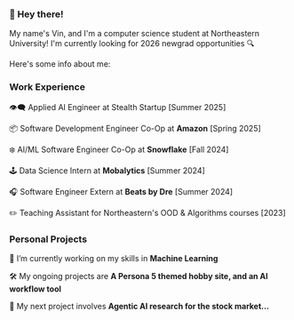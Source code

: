 <div align="left">

 ### 👋 Hey there!

 My name's Vin, and I'm a computer science student at Northeastern University!
 I'm currently looking for 2026 newgrad opportunities 🔍
 
 Here's some info about me:

 ### Work Experience

 👁️‍🗨️ Applied AI Engineer at Stealth Startup [Summer 2025]

 📦 Software Development Engineer Co-Op at **Amazon** [Spring 2025]

 ❄️ AI/ML Software Engineer Co-Op at **Snowflake** [Fall 2024]

 🕹️ Data Science Intern at **Mobalytics** [Summer 2024]

 🎧 Software Engineer Extern at **Beats by Dre** [Summer 2024]

 ✏️ Teaching Assistant for Northeastern's OOD & Algorithms courses [2023]

 ### Personal Projects
 
 🌱 I’m currently working on my skills in **Machine Learning**

 🛠️ My ongoing projects are **A Persona 5 themed hobby site, and an AI workflow tool**

 🔭 My next project involves **Agentic AI research for the stock market...**
 </div>

<!-- <div align="center">
    <img src="https://skillicons.dev/icons?i=html,css,vscode,github,git" />
    <img src="https://skillicons.dev/icons?i=python,javascript,c,java,mysql" /><br>
</div>
-->
<!-- <div align="center">
  <img alt="snake eating my contributions" src="https://raw.githubusercontent.com/Allicai/Allicai/output/github-contribution-grid-snake.svg" />
</div> -->

